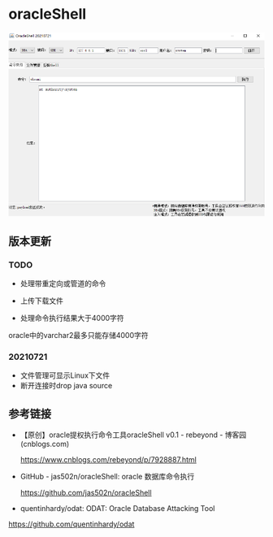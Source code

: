# oracleShell

![1](./images/1.png)

## 版本更新

### TODO

- 处理带重定向或管道的命令

- 上传下载文件
- 处理命令执行结果大于4000字符

oracle中的varchar2最多只能存储4000字符

### 20210721

- 文件管理可显示Linux下文件
- 断开连接时drop java source

## 参考链接

- 【原创】oracle提权执行命令工具oracleShell v0.1 - rebeyond - 博客园 (cnblogs.com)

  https://www.cnblogs.com/rebeyond/p/7928887.html

- GitHub - jas502n/oracleShell: oracle 数据库命令执行

  https://github.com/jas502n/oracleShell
  
 - quentinhardy/odat: ODAT: Oracle Database Attacking Tool

  https://github.com/quentinhardy/odat



